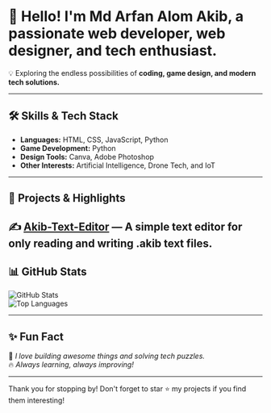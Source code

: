 # 👋 **Hello! I'm Md Arfan Alom Akib, a passionate web developer, web designer, and tech enthusiast.**  
💡 Exploring the endless possibilities of **coding, game design, and modern tech solutions.**  

---

## 🛠️ Skills & Tech Stack  

- **Languages:** HTML, CSS, JavaScript, Python
- **Game Development:** Python  
- **Design Tools:** Canva, Adobe Photoshop  
- **Other Interests:** Artificial Intelligence, Drone Tech, and IoT  

---

## 📌 Projects & Highlights  

✍️ **[Akib-Text-Editor](https://github.com/mdarfanalomakib/Akib-Text-Editor)** — A simple text editor for only reading and writing .akib text files.
---

## 📊 GitHub Stats  

![GitHub Stats](https://github-readme-stats.vercel.app/api?username=mdarfanalomakib&show_icons=true&theme=radical)  
![Top Languages](https://github-readme-stats.vercel.app/api/top-langs/?username=mdarfanalomakib&layout=compact&theme=radical)

---

## ✨ Fun Fact  

🎯 *I love building awesome things and solving tech puzzles.*  
🔥 *Always learning, always improving!*

---

Thank you for stopping by! Don't forget to star ⭐ my projects if you find them interesting!  
